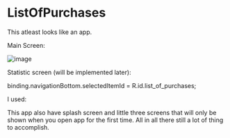 # ListOfPurchases
This atleast looks like an app.

Main Screen:

![image](https://user-images.githubusercontent.com/112074809/199872071-e2cf6b43-d8b9-471e-86b9-a8e535926a3d.png)

Statistic screen (will be implemented later):

binding.navigationBottom.selectedItemId = R.id.list_of_purchases;

I used:

This app also have splash screen and little three screens that will only be shown when you open app for the first time. All in all there still a lot of thing to accomplish.
